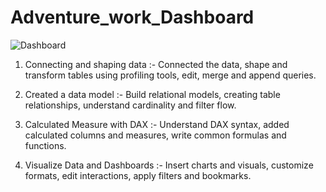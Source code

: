 # Adventure_work_Dashboard

![Dashboard](https://github.com/Inderpanda/Adventure_work_Dashboard/assets/138003751/5b0916bc-79df-4a5f-940b-2c4292d55c70)

1. Connecting and shaping data :- Connected the data, shape and transform tables using profiling tools, edit, merge and append queries.

2. Created a data model :- Build relational models, creating table relationships, understand cardinality and filter flow.

3. Calculated Measure with DAX  :- Understand DAX syntax, added calculated columns and measures, write common formulas and functions.

4. Visualize Data and Dashboards :- Insert charts and visuals, customize formats, edit interactions, apply filters and bookmarks.
